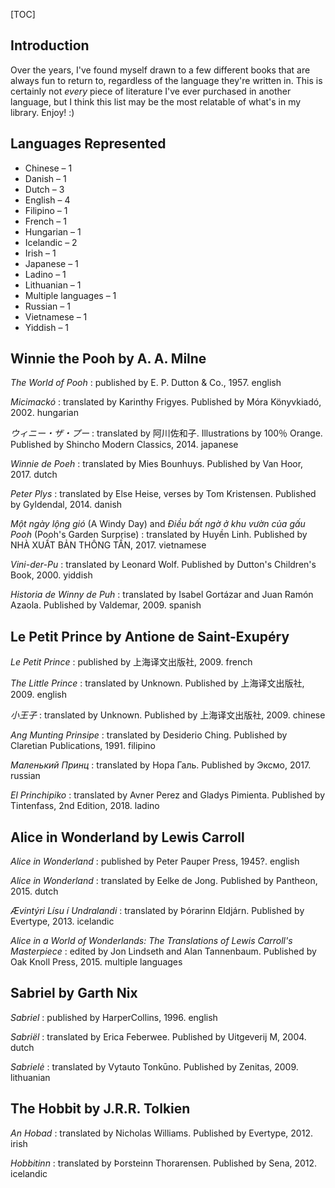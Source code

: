 [TOC]

## Introduction

Over the years, I've found myself drawn to a few different books that are always fun to return to, regardless of the language they're written in. This is certainly not _every_ piece of literature I've ever purchased in another language, but I think this list may be the most relatable of what's in my library. Enjoy! :)

## Languages Represented

* Chinese – 1
* Danish – 1
* Dutch – 3
* English – 4
* Filipino – 1
* French – 1
* Hungarian – 1
* Icelandic – 2
* Irish – 1
* Japanese – 1
* Ladino – 1
* Lithuanian – 1
* Multiple languages – 1
* Russian – 1
* Vietnamese – 1
* Yiddish – 1


## Winnie the Pooh by A. A. Milne

_The World of Pooh_
: published by E. P. Dutton & Co., 1957. <tag>english</tag>

_Micimackó_
: translated by Karinthy Frigyes. Published by Móra Könyvkiadó, 2002. <tag>hungarian</tag>

_ウィニー・ザ・プー_
: translated by 阿川佐和子. Illustrations by 100％ Orange. Published by Shincho Modern Classics, 2014. <tag>japanese</tag>

_Winnie de Poeh_
: translated by Mies Bounhuys. Published by Van Hoor, 2017. <tag>dutch</tag>

_Peter Plys_
: translated by Else Heise, verses by Tom Kristensen. Published by Gyldendal, 2014. <tag>danish</tag>

_Một ngày lộng gió_ (A Windy Day) and _Điều bất ngờ ở khu vườn của gấu Pooh_ (Pooh's Garden Surprise)
: translated by Huyền Linh. Published by NHÀ XUẤT BẢN THÔNG TẤN, 2017. <tag>vietnamese</tag>

_Vini-der-Pu_
: translated by Leonard Wolf. Published by Dutton's Children's Book, 2000. <tag>yiddish</tag>

_Historia de Winny de Puh_
: translated by Isabel Gortázar and Juan Ramón Azaola. Published by Valdemar, 2009. <tag>spanish</tag>

## Le Petit Prince by Antione de Saint-Exupéry

_Le Petit Prince_
: published by 上海译文出版社, 2009. <tag>french</tag>

_The Little Prince_
: translated by Unknown. Published by 上海译文出版社, 2009. <tag>english</tag>

_小王子_
: translated by Unknown. Published by 上海译文出版社, 2009. <tag>chinese</tag>

_Ang Munting Prinsipe_
: translated by Desiderio Ching. Published by Claretian Publications, 1991. <tag>filipino</tag>

_Маленький Принц_
: translated by Нора Галь. Published by Эксмо, 2017. <tag>russian</tag>

_El Princhipiko_
: translated by Avner Perez and Gladys Pimienta. Published by Tintenfass, 2nd Edition, 2018. <tag>ladino</tag>


## Alice in Wonderland by Lewis Carroll

_Alice in Wonderland_
: published by Peter Pauper Press, 1945?. <tag>english</tag>

_Alice in Wonderland_
: translated by Eelke de Jong. Published by Pantheon, 2015. <tag>dutch</tag>

_Ævintýri Lísu í Undralandi_
: translated by Þórarinn Eldjárn. Published by Evertype, 2013. <tag>icelandic</tag>

_Alice in a World of Wonderlands: The Translations of Lewis Carroll's Masterpiece_
: edited by Jon Lindseth and Alan Tannenbaum. Published by Oak Knoll Press, 2015. <tag>multiple languages</tag>

## Sabriel by Garth Nix

_Sabriel_
: published by HarperCollins, 1996. <tag>english</tag>

_Sabriël_
: translated by Erica Feberwee. Published by Uitgeverij M, 2004. <tag>dutch</tag>

_Sabrielė_
: translated by Vytauto Tonkūno. Published by Zenitas, 2009. <tag>lithuanian</tag>

## The Hobbit by J.R.R. Tolkien

_An Hobad_
: translated by Nicholas Williams. Published by Evertype, 2012. <tag>irish</tag>

_Hobbitinn_
: translated by Þorsteinn Thorarensen. Published by Sena, 2012. <tag>icelandic</tag>